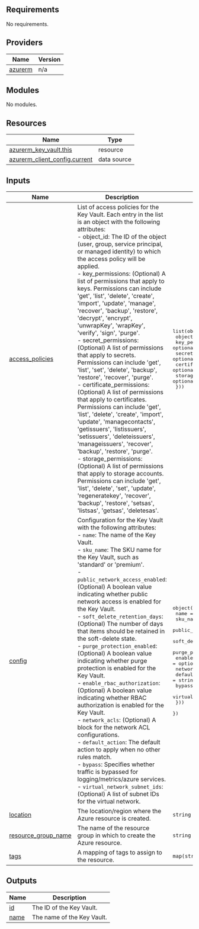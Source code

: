 <!-- BEGIN_TF_DOCS -->
## Requirements

No requirements.

## Providers

| Name | Version |
|------|---------|
| <a name="provider_azurerm"></a> [azurerm](#provider\_azurerm) | n/a |

## Modules

No modules.

## Resources

| Name | Type |
|------|------|
| [azurerm_key_vault.this](https://registry.terraform.io/providers/hashicorp/azurerm/latest/docs/resources/key_vault) | resource |
| [azurerm_client_config.current](https://registry.terraform.io/providers/hashicorp/azurerm/latest/docs/data-sources/client_config) | data source |

## Inputs

| Name | Description | Type | Default | Required |
|------|-------------|------|---------|:--------:|
| <a name="input_access_policies"></a> [access\_policies](#input\_access\_policies) | List of access policies for the Key Vault. Each entry in the list is an object with the following attributes:<br>    - object\_id: The ID of the object (user, group, service principal, or managed identity) to which the access policy will be applied.<br>    - key\_permissions: (Optional) A list of permissions that apply to keys. Permissions can include 'get', 'list', 'delete', 'create', 'import', 'update', 'manage', 'recover', 'backup', 'restore', 'decrypt', 'encrypt', 'unwrapKey', 'wrapKey', 'verify', 'sign', 'purge'.<br>    - secret\_permissions: (Optional) A list of permissions that apply to secrets. Permissions can include 'get', 'list', 'set', 'delete', 'backup', 'restore', 'recover', 'purge'.<br>    - certificate\_permissions: (Optional) A list of permissions that apply to certificates. Permissions can include 'get', 'list', 'delete', 'create', 'import', 'update', 'managecontacts', 'getissuers', 'listissuers', 'setissuers', 'deleteissuers', 'manageissuers', 'recover', 'backup', 'restore', 'purge'.<br>    - storage\_permissions: (Optional) A list of permissions that apply to storage accounts. Permissions can include 'get', 'list', 'delete', 'set', 'update', 'regeneratekey', 'recover', 'backup', 'restore', 'setsas', 'listsas', 'getsas', 'deletesas'. | <pre>list(object({<br>    object_id               = string<br>    key_permissions         = optional(list(string))<br>    secret_permissions      = optional(list(string))<br>    certificate_permissions = optional(list(string))<br>    storage_permissions     = optional(list(string))<br>  }))</pre> | `[]` | no |
| <a name="input_config"></a> [config](#input\_config) | Configuration for the Key Vault with the following attributes:<br>    - `name`: The name of the Key Vault.<br>    - `sku_name`: The SKU name for the Key Vault, such as 'standard' or 'premium'.<br>    - `public_network_access_enabled`: (Optional) A boolean value indicating whether public network access is enabled for the Key Vault.<br>    - `soft_delete_retention_days`: (Optional) The number of days that items should be retained in the soft-delete state.<br>    - `purge_protection_enabled`: (Optional) A boolean value indicating whether purge protection is enabled for the Key Vault.<br>    - `enable_rbac_authorization`: (Optional) A boolean value indicating whether RBAC authorization is enabled for the Key Vault.<br>    - `network_acls`: (Optional) A block for the network ACL configurations.<br>      - `default_action`: The default action to apply when no other rules match.<br>      - `bypass`: Specifies whether traffic is bypassed for logging/metrics/azure services.<br>      - `virtual_network_subnet_ids`: (Optional) A list of subnet IDs for the virtual network. | <pre>object({<br>    name                          = string<br>    sku_name                      = string<br>    public_network_access_enabled = optional(bool)<br>    soft_delete_retention_days    = optional(number)<br>    purge_protection_enabled      = optional(bool)<br>    enable_rbac_authorization     = optional(bool)<br>    network_acls = optional(object({<br>      default_action             = string<br>      bypass                     = optional(list(string), ["AzureServices"])<br>      virtual_network_subnet_ids = optional(list(string))<br>    }))<br>  })</pre> | n/a | yes |
| <a name="input_location"></a> [location](#input\_location) | The location/region where the Azure resource is created. | `string` | n/a | yes |
| <a name="input_resource_group_name"></a> [resource\_group\_name](#input\_resource\_group\_name) | The name of the resource group in which to create the Azure resource. | `string` | n/a | yes |
| <a name="input_tags"></a> [tags](#input\_tags) | A mapping of tags to assign to the resource. | `map(string)` | `{}` | no |

## Outputs

| Name | Description |
|------|-------------|
| <a name="output_id"></a> [id](#output\_id) | The ID of the Key Vault. |
| <a name="output_name"></a> [name](#output\_name) | The name of the Key Vault. |
<!-- END_TF_DOCS -->